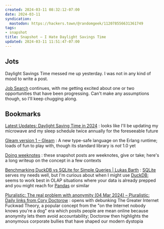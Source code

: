 ```yaml
---
created: 2024-03-11 08:32:12-07:00
date: 2024-03-11
syndication:
  mastodon: https://hackers.town/@randomgeek/112078556631361749
tags:
- snapshot
title: Snapshot — I Hate Daylight Savings Time
updated: 2024-03-11 11:51:47-07:00
---
```


## Jots

Daylight Savings Time messed me up yesterday. I was not in any kind of mood to write a post.

[Job Search](../../../card/Job%20Search.md) continues, with me getting excited about one or two opportunities that have been progressing. Can't make any assumptions though, so I'll keep chugging along.

## Bookmarks

[Latest Updates: Daylight Saving Time in 2024](https://www.sleepfoundation.org/sleep-news/latest-updates-daylight-saving-time-legislation-change)
: looks like I'll be updating my microwave and my sleep schedule twice annually for the foreseeable future

[Gleam version 1 – Gleam](https://gleam.run/news/gleam-version-1/)
: A new type-safe language on the Erlang runtime; loads of fun to play with, though its standard library is *not* 1.0 yet

[Doing weeknotes](https://doingweeknotes.com)
: these snapshot posts are weeknotes, give or take; here's a long writeup on the concept in a few contexts

[Benchmarking DuckDB vs SQLite for Simple Queries | Lukas Barth](https://www.lukas-barth.net/blog/sqlite-duckdb-benchmark/)
: [SQLite](../../../card/SQLite.md) serves my needs well, but I'm curious about when I might use [DuckDB](https://duckdb.org); seems to work best in OLAP situations where your data is already prepped and you might reach for [Pandas](../../../card/Pandas.md) or similar

[Pluralistic: The real problem with anonymity (04 Mar 2024) – Pluralistic: Daily links from Cory Doctorow](https://pluralistic.net/2024/03/04/greater-corporate-fuckward-theory/#counterintuit-ive)
: opens with debunking The Greater Internet Fuckwad Theory, a popular concept from the "on the Internet nobody knows you're a dog" era which posits people are mean online because anonymity lets them avoid accountability; Doctorow then highlights the anonymous corporate bullies that have shaped our modern dystopia